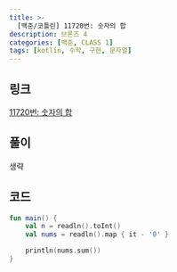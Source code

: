 ```yaml
---
title: >-
  [백준/코틀린] 11720번: 숫자의 합
description: 브론즈 4
categories: [백준, CLASS 1]
tags: [kotlin, 수학, 구현, 문자열]
---
```


## 링크
[11720번: 숫자의 합](https://www.acmicpc.net/problem/11720)

## 풀이
생략

## 코드
```kotlin
fun main() {
    val n = readln().toInt()
    val nums = readln().map { it - '0' }

    println(nums.sum())
}

```
